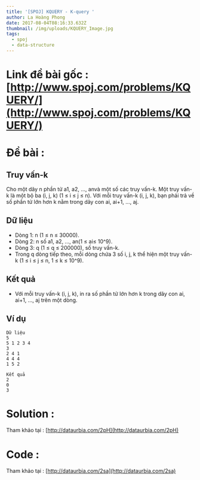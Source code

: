 ```yaml
---
title: '[SPOJ] KQUERY - K-query '
author: La Hoàng Phong
date: 2017-08-04T08:16:33.632Z
thumbnail: /img/uploads/KQUERY_Image.jpg
tags:
  - spoj
  - data-structure
---
```

# Link đề bài gốc : [http://www.spoj.com/problems/KQUERY/](http://www.spoj.com/problems/KQUERY/)

# Đề bài :

## Truy vấn-k

Cho một dãy n phần tử a1, a2, ..., anvà một số các truy vấn-k. Một truy vấn-k là một bộ ba \(i, j, k\) \(1 ≤ i ≤ j ≤ n\). Với mỗi truy vấn-k \(i, j, k\), bạn phải trả về số phần tử lớn hơn k nằm trong dãy con ai, ai+1, ..., aj.

## Dữ liệu

* Dòng 1: n \(1 ≤ n ≤ 30000\).
* Dòng 2: n số a1, a2, ..., an\(1 ≤ ai≤ 10^9\).
* Dòng 3: q \(1 ≤ q ≤ 200000\), số truy vấn-k.
* Trong q dòng tiếp theo, mỗi dòng chứa 3 số i, j, k thể hiện một truy vấn-k \(1 ≤ i ≤ j ≤ n, 1 ≤ k ≤ 10^9\).

## Kết quả

* Với mỗi truy vấn-k \(i, j, k\), in ra số phần tử lớn hơn k trong dãy con ai, ai+1, ..., aj trên một dòng.


## Ví dụ

```
Dữ liệu
5
5 1 2 3 4
3
2 4 1
4 4 4
1 5 2 

Kết quả
2
0
3 
```

# Solution : 
Tham khảo tại : [http://dataurbia.com/2pH](http://dataurbia.com/2pH)

# Code :
Tham khảo tại : [http://dataurbia.com/2sa](http://dataurbia.com/2sa)

